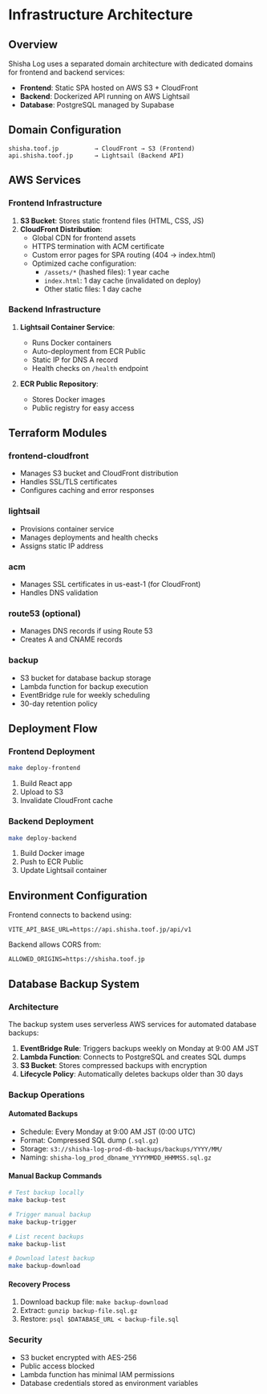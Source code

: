 # Infrastructure Architecture

## Overview

Shisha Log uses a separated domain architecture with dedicated domains for frontend and backend services:

- **Frontend**: Static SPA hosted on AWS S3 + CloudFront
- **Backend**: Dockerized API running on AWS Lightsail
- **Database**: PostgreSQL managed by Supabase

## Domain Configuration

```
shisha.toof.jp          → CloudFront → S3 (Frontend)
api.shisha.toof.jp      → Lightsail (Backend API)
```

## AWS Services

### Frontend Infrastructure

1. **S3 Bucket**: Stores static frontend files (HTML, CSS, JS)
2. **CloudFront Distribution**: 
   - Global CDN for frontend assets
   - HTTPS termination with ACM certificate
   - Custom error pages for SPA routing (404 → index.html)
   - Optimized cache configuration:
     - `/assets/*` (hashed files): 1 year cache
     - `index.html`: 1 day cache (invalidated on deploy)
     - Other static files: 1 day cache

### Backend Infrastructure

1. **Lightsail Container Service**:
   - Runs Docker containers
   - Auto-deployment from ECR Public
   - Static IP for DNS A record
   - Health checks on `/health` endpoint

2. **ECR Public Repository**:
   - Stores Docker images
   - Public registry for easy access

## Terraform Modules

### frontend-cloudfront
- Manages S3 bucket and CloudFront distribution
- Handles SSL/TLS certificates
- Configures caching and error responses

### lightsail
- Provisions container service
- Manages deployments and health checks
- Assigns static IP address

### acm
- Manages SSL certificates in us-east-1 (for CloudFront)
- Handles DNS validation

### route53 (optional)
- Manages DNS records if using Route 53
- Creates A and CNAME records

### backup
- S3 bucket for database backup storage
- Lambda function for backup execution
- EventBridge rule for weekly scheduling
- 30-day retention policy

## Deployment Flow

### Frontend Deployment
```bash
make deploy-frontend
```
1. Build React app
2. Upload to S3
3. Invalidate CloudFront cache

### Backend Deployment
```bash
make deploy-backend
```
1. Build Docker image
2. Push to ECR Public
3. Update Lightsail container

## Environment Configuration

Frontend connects to backend using:
```
VITE_API_BASE_URL=https://api.shisha.toof.jp/api/v1
```

Backend allows CORS from:
```
ALLOWED_ORIGINS=https://shisha.toof.jp
```

## Database Backup System

### Architecture
The backup system uses serverless AWS services for automated database backups:

1. **EventBridge Rule**: Triggers backups weekly on Monday at 9:00 AM JST
2. **Lambda Function**: Connects to PostgreSQL and creates SQL dumps
3. **S3 Bucket**: Stores compressed backups with encryption
4. **Lifecycle Policy**: Automatically deletes backups older than 30 days

### Backup Operations

#### Automated Backups
- Schedule: Every Monday at 9:00 AM JST (0:00 UTC)
- Format: Compressed SQL dump (`.sql.gz`)
- Storage: `s3://shisha-log-prod-db-backups/backups/YYYY/MM/`
- Naming: `shisha-log_prod_dbname_YYYYMMDD_HHMMSS.sql.gz`

#### Manual Backup Commands
```bash
# Test backup locally
make backup-test

# Trigger manual backup
make backup-trigger

# List recent backups
make backup-list

# Download latest backup
make backup-download
```

#### Recovery Process
1. Download backup file: `make backup-download`
2. Extract: `gunzip backup-file.sql.gz`
3. Restore: `psql $DATABASE_URL < backup-file.sql`

### Security
- S3 bucket encrypted with AES-256
- Public access blocked
- Lambda function has minimal IAM permissions
- Database credentials stored as environment variables